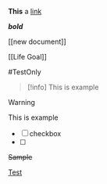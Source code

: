 

**This** a [link](https://www.facebook.com)


***bold*** 


[[new document]]

[[Life Goal]]

#TestOnly 

>[!info] 
>This is example

>[!warning] 
>This is example


- [ ] checkbox
- [ ] 

~~Sample~~

<u>Test</u>


